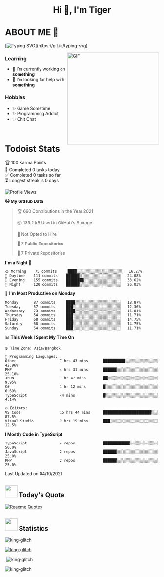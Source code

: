 <h1 align="center">Hi 👋, I'm Tiger</h1>




# ABOUT ME 💬

[![Typing SVG](https://readme-typing-svg.herokuapp.com?color=22F771&vCenter=true&lines=A+perssionate+developer+from+nowhere.)](https://git.io/typing-svg)

<img hight="200px" width="300px" alt="GIF" align="right" src="https://media.giphy.com/media/LmNwrBhejkK9EFP504/giphy.gif">

### Learning
- 🔭 I’m currently working on **something**
- 🤝 I’m looking for help with **something**

### Hobbies
- ✨ Game Sometime
- ✨ Programming Addict
- ✨ Chit Chat

</br>


# Todoist Stats

<!-- TODO-IST:START -->
🏆  100 Karma Points           
🌸  Completed 0 tasks today           
✅  Completed 0 tasks so far           
⏳  Longest streak is 0 days
<!-- TODO-IST:END -->

<!--START_SECTION:waka-->
![Profile Views](http://img.shields.io/badge/Profile%20Views-1-blue)

**🐱 My GitHub Data** 

> 🏆 690 Contributions in the Year 2021
 > 
> 📦 135.2 kB Used in GitHub's Storage 
 > 
> 🚫 Not Opted to Hire
 > 
> 📜 7 Public Repositories 
 > 
> 🔑 7 Private Repositories  
 > 
**I'm a Night 🦉** 

```text
🌞 Morning    75 commits     ████░░░░░░░░░░░░░░░░░░░░░   16.27% 
🌆 Daytime    111 commits    ██████░░░░░░░░░░░░░░░░░░░   24.08% 
🌃 Evening    155 commits    ████████░░░░░░░░░░░░░░░░░   33.62% 
🌙 Night      120 commits    ██████░░░░░░░░░░░░░░░░░░░   26.03%

```
📅 **I'm Most Productive on Monday** 

```text
Monday       87 commits     ████░░░░░░░░░░░░░░░░░░░░░   18.87% 
Tuesday      57 commits     ███░░░░░░░░░░░░░░░░░░░░░░   12.36% 
Wednesday    73 commits     ████░░░░░░░░░░░░░░░░░░░░░   15.84% 
Thursday     54 commits     ███░░░░░░░░░░░░░░░░░░░░░░   11.71% 
Friday       68 commits     ███░░░░░░░░░░░░░░░░░░░░░░   14.75% 
Saturday     68 commits     ███░░░░░░░░░░░░░░░░░░░░░░   14.75% 
Sunday       54 commits     ███░░░░░░░░░░░░░░░░░░░░░░   11.71%

```


📊 **This Week I Spent My Time On** 

```text
⌚︎ Time Zone: Asia/Bangkok

💬 Programming Languages: 
Other                    7 hrs 43 mins       ██████████░░░░░░░░░░░░░░░   42.96% 
PHP                      4 hrs 31 mins       ██████░░░░░░░░░░░░░░░░░░░   25.18% 
JSON                     1 hr 47 mins        ██░░░░░░░░░░░░░░░░░░░░░░░   9.95% 
C#                       1 hr 12 mins        █░░░░░░░░░░░░░░░░░░░░░░░░   6.69% 
TypeScript               44 mins             █░░░░░░░░░░░░░░░░░░░░░░░░   4.14%

🔥 Editors: 
VS Code                  15 hrs 44 mins      ██████████████████████░░░   87.5% 
Visual Studio            2 hrs 15 mins       ███░░░░░░░░░░░░░░░░░░░░░░   12.5%

```

**I Mostly Code in TypeScript** 

```text
TypeScript               4 repos             ████████████░░░░░░░░░░░░░   50.0% 
JavaScript               2 repos             ██████░░░░░░░░░░░░░░░░░░░   25.0% 
PHP                      2 repos             ██████░░░░░░░░░░░░░░░░░░░   25.0%

```



 Last Updated on 04/10/2021
<!--END_SECTION:waka-->


## <img height="40" src="https://raw.githubusercontent.com/innng/innng/master/assets/kyubey.gif"/> Today's Quote

[![Readme Quotes](https://quotes-github-readme.vercel.app/api?type=horizontal)](https://github.com/piyushsuthar/github-readme-quotes)

## <img height="40" src="https://raw.githubusercontent.com/innng/innng/master/assets/kyubey.gif"/> Statistics

<p align="left"> <img src="https://komarev.com/ghpvc/?username=king-glitch&label=Profile%20views&color=0e75b6&style=flat" alt="king-glitch" /> </p>

<p align="left"> <a href="https://github.com/ryo-ma/github-profile-trophy"><img src="https://github-profile-trophy.vercel.app/?username=king-glitch" alt="king-glitch" /></a> </p>

<p>&nbsp;<img align="center" src="https://github-readme-stats.vercel.app/api?username=king-glitch&show_icons=true&locale=en" alt="king-glitch" /></p>

<p><img align="center" src="https://github-readme-streak-stats.herokuapp.com/?user=king-glitch&" alt="king-glitch" /></p>
